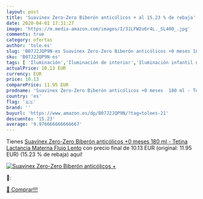 ```yaml
---
layout: post
title: 'Suavinex Zero-Zero Biberón anticólicos + al 15.23 % de rebaja'
date: 2020-04-01 17:31:27
image: 'https://m.media-amazon.com/images/I/31LFW2u6r4L._SL400_.jpg'
comments: true
category: ofertas
author: 'tole.es'
slug: 'B07J2JQP9N-es Suavinex Zero-Zero Biberón anticólicos +0 meses 180 ml -...'
sku: 'B07J2JQP9N-es'
tags: [ 'Iluminación','Iluminación de interior','Iluminación infantil nocturna','Lámparas e iluminación infantil','Monos para bebés niño','Ropa','Ropa de una pieza para bebés niño','Ropa para bebés','Ropa para bebés niño','biberón','lactancia','suavinex', ]
actualPrice: 10.13 EUR
currency: EUR
price: 10.13
comparePrice: 11.95 EUR
prodname: 'Suavinex Zero-Zero Biberón anticólicos +0 meses  180 ml - Tetina Lactancia Materna  Flujo Lento'
country: 'es'
flag: '🇪🇸'
brand: ''
buyurl: 'https://www.amazon.es/dp/B07J2JQP9N/?tag=tolees-21'
descuento: '15.23'
average: '9.976666666666667'
---
```


Tienes [Suavinex Zero-Zero Biberón anticólicos +0 meses  180 ml - Tetina Lactancia Materna  Flujo Lento](https://www.amazon.es/dp/B07J2JQP9N/?tag=tolees-21) con precio final de  10.13 EUR (original: 11.95 EUR) (15.23 %  de rebaja) aqui!

[![Suavinex Zero-Zero Biberón anticólicos +](https://m.media-amazon.com/images/I/31LFW2u6r4L._SL400_.jpg)](https://www.amazon.es/dp/B07J2JQP9N/?tag=tolees-21)

🔎:


[🛒 Comprar!!!](https://www.amazon.es/dp/B07J2JQP9N/?tag=tolees-21)

